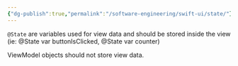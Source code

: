 ```yaml
---
{"dg-publish":true,"permalink":"/software-engineering/swift-ui/state/"}
---
```


`@State` are variables used for view data and should be stored inside the view (ie: @State var buttonIsClicked, @State var counter) 

ViewModel objects should not store view data. 



